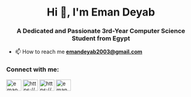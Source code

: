 <h1 align="center">Hi 👋, I'm Eman Deyab</h1>
<h3 align="center">A Dedicated and Passionate 3rd-Year Computer Science Student from Egypt</h3>

- 📫 How to reach me **emandeyab2003@gmail.com**

<h3 align="left">Connect with me:</h3>
<p align="left">
<a href="https://twitter.com/eman_deyab" target="blank"><img align="center" src="https://raw.githubusercontent.com/rahuldkjain/github-profile-readme-generator/master/src/images/icons/Social/twitter.svg" alt="eman_deyab" height="30" width="40" /></a>
<a href="https://linkedin.com/in/https://www.linkedin.com/in/eman-deyab-9bb6b4290/" target="blank"><img align="center" src="https://raw.githubusercontent.com/rahuldkjain/github-profile-readme-generator/master/src/images/icons/Social/linked-in-alt.svg" alt="https://www.linkedin.com/in/eman-deyab-9bb6b4290/" height="30" width="40" /></a>
<a href="https://fb.com/https://www.facebook.com/profile.php?id=100004301567754" target="blank"><img align="center" src="https://raw.githubusercontent.com/rahuldkjain/github-profile-readme-generator/master/src/images/icons/Social/facebook.svg" alt="https://www.facebook.com/profile.php?id=100004301567754" height="30" width="40" /></a>
<a href="https://instagram.com/eman_deyab_" target="blank"><img align="center" src="https://raw.githubusercontent.com/rahuldkjain/github-profile-readme-generator/master/src/images/icons/Social/instagram.svg" alt="eman_deyab_" height="30" width="40" /></a>
</p>

